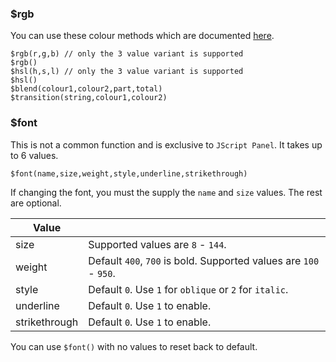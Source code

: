 ### $rgb

You can use these colour methods which are documented [here](https://wiki.hydrogenaud.io/index.php?title=Foobar2000:Title_Formatting_Reference#Historical_and_Columns_UI_color_functions).

```
$rgb(r,g,b) // only the 3 value variant is supported
$rgb()
$hsl(h,s,l) // only the 3 value variant is supported
$hsl()
$blend(colour1,colour2,part,total)
$transition(string,colour1,colour2)
```

### $font

This is not a common function and is exclusive to `JScript Panel`. It takes up to 6 values.

`$font(name,size,weight,style,underline,strikethrough)`

If changing the font, you must the supply the `name` and `size` values. The rest are optional.

|Value||
|---|---|
|size|Supported values are `8` - `144`.
|weight|Default `400`, `700` is bold. Supported values are `100` - `950`.|
|style|Default `0`. Use `1` for `oblique` or `2` for `italic`.|
|underline|Default `0`. Use `1` to enable.|
|strikethrough|Default `0`. Use `1` to enable.|

You can use `$font()` with no values to reset back to default.
